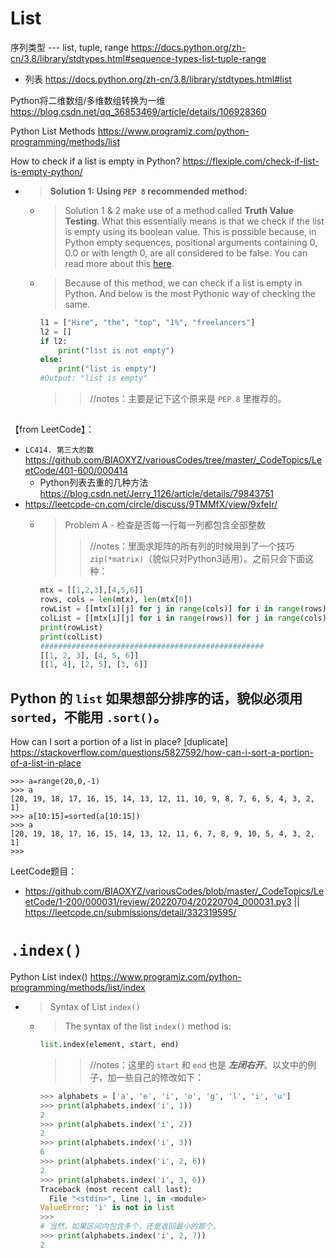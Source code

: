 
# List

序列类型 --- list, tuple, range https://docs.python.org/zh-cn/3.8/library/stdtypes.html#sequence-types-list-tuple-range
- 列表 https://docs.python.org/zh-cn/3.8/library/stdtypes.html#list

Python将二维数组/多维数组转换为一维 https://blog.csdn.net/qq_36853469/article/details/106928360

Python List Methods https://www.programiz.com/python-programming/methods/list

How to check if a list is empty in Python? https://flexiple.com/check-if-list-is-empty-python/
- > **Solution 1: Using `PEP 8` recommended method:**
  * > Solution 1 & 2 make use of a method called **Truth Value Testing**. What this essentially means is that we check if the list is empty using its boolean value. This is possible because, in Python empty sequences, positional arguments containing 0, 0.0 or with length 0, are all considered to be false. You can read more about this [here](https://docs.python.org/3/library/stdtypes.html#truth-value-testing).
  * > Because of this method, we can check if a list is empty in Python. And below is the most Pythonic way of checking the same.
    ```py
    l1 = ["Hire", "the", "top", "1%", "freelancers"]
    l2 = []
    if l2:
        print("list is not empty")
    else:
        print("list is empty")
    #Output: "list is empty"
    ```
    >> //notes：主要是记下这个原来是 `PEP 8` 里推荐的。

## 

【from LeetCode】：
- `LC414. 第三大的数` https://github.com/BIAOXYZ/variousCodes/tree/master/_CodeTopics/LeetCode/401-600/000414
  * Python列表去重的几种方法 https://blog.csdn.net/Jerry_1126/article/details/79843751
- https://leetcode-cn.com/circle/discuss/9TMMfX/view/9xfeIr/
  * > Problem A - 检查是否每一行每一列都包含全部整数
    >> //notes：里面求矩阵的所有列的时候用到了一个技巧 `zip(*matrix)`（貌似只对Python3适用）。之前只会下面这种：
    ```py
    mtx = [[1,2,3],[4,5,6]]
    rows, cols = len(mtx), len(mtx[0])
    rowList = [[mtx[i][j] for j in range(cols)] for i in range(rows)]
    colList = [[mtx[i][j] for i in range(rows)] for j in range(cols)]
    print(rowList)
    print(colList)
    ##################################################
    [[1, 2, 3], [4, 5, 6]]
    [[1, 4], [2, 5], [3, 6]]
    ```

## Python 的 `list` 如果想部分排序的话，貌似必须用 `sorted`，不能用 `.sort()`。

How can I sort a portion of a list in place? [duplicate] https://stackoverflow.com/questions/5827592/how-can-i-sort-a-portion-of-a-list-in-place
```
>>> a=range(20,0,-1)
>>> a
[20, 19, 18, 17, 16, 15, 14, 13, 12, 11, 10, 9, 8, 7, 6, 5, 4, 3, 2, 1]
>>> a[10:15]=sorted(a[10:15])
>>> a
[20, 19, 18, 17, 16, 15, 14, 13, 12, 11, 6, 7, 8, 9, 10, 5, 4, 3, 2, 1]
>>> 
```

LeetCode题目：
- https://github.com/BIAOXYZ/variousCodes/blob/master/_CodeTopics/LeetCode/1-200/000031/review/20220704/20220704_000031.py3 || https://leetcode.cn/submissions/detail/332319595/

# `.index()`

Python List index() https://www.programiz.com/python-programming/methods/list/index
- > Syntax of List `index()`
  * > The syntax of the list `index()` method is:
    ```py
    list.index(element, start, end)
    ```
    >> //notes：这里的 `start` 和 `end` 也是 ***左闭右开***。以文中的例子，加一些自己的修改如下：
    ```py
    >>> alphabets = ['a', 'e', 'i', 'o', 'g', 'l', 'i', 'u']
    >>> print(alphabets.index('i', 1))
    2
    >>> print(alphabets.index('i', 2))
    2
    >>> print(alphabets.index('i', 3))
    6
    >>> print(alphabets.index('i', 2, 6))
    2
    >>> print(alphabets.index('i', 3, 6))
    Traceback (most recent call last):
      File "<stdin>", line 1, in <module>
    ValueError: 'i' is not in list
    >>> 
    # 当然，如果区间内包含多个，还是返回最小的那个。
    >>> print(alphabets.index('i', 2, 7))
    2
    ```
